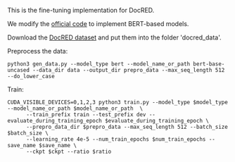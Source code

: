 This is the fine-tuning implementation for DocRED. 

We modify the [official code](https://github.com/thunlp/DocRED) to implement BERT-based models.

Download the [DocRED dataset](https://github.com/thunlp/DocRED/tree/master/data) and put them into the folder 'docred_data'.

Preprocess the data:
```
python3 gen_data.py --model_type bert --model_name_or_path bert-base-uncased --data_dir data --output_dir prepro_data --max_seq_length 512 --do_lower_case
```

Train:
```
CUDA_VISIBLE_DEVICES=0,1,2,3 python3 train.py --model_type $model_type  --model_name_or_path $model_name_or_path  \
      --train_prefix train --test_prefix dev --evaluate_during_training_epoch $evaluate_during_training_epoch \
      --prepro_data_dir $prepro_data --max_seq_length 512 --batch_size $batch_size \
      --learning_rate 4e-5 --num_train_epochs $num_train_epochs --save_name $save_name \
      --ckpt $ckpt --ratio $ratio
```
